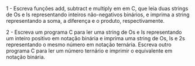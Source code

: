 

1 - Escreva funções add, subtract e multiply em em C, que
    leia duas strings de Os e ls representando inteiros
    não-negativos binários, e imprima a string representando
    a soma, a diferença e o produto, respectivamente.

2 - Escreva um programa C para ler uma string de Os e ls
    representando um inteiro positivo em notação binária e
    imprima uma string de Os, ls e 2s representando o mesmo
    número em notação ternária. Escreva outro programa C para
    ler um número ternário e imprimir o equivalente em
    notação binária.